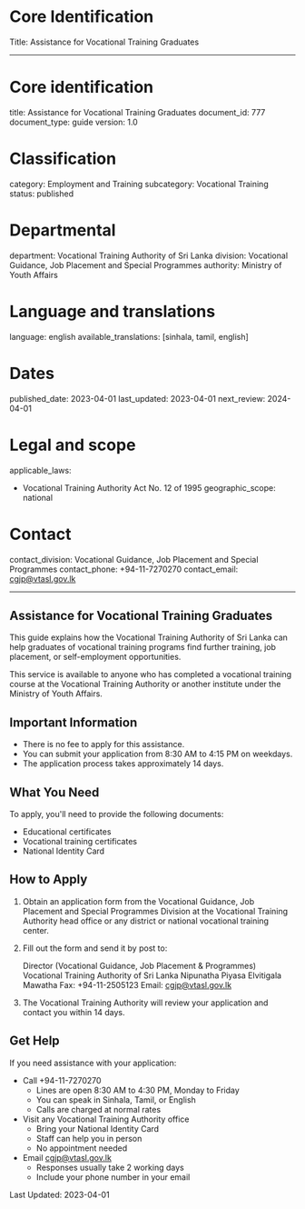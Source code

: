 # Core Identification
Title: Assistance for Vocational Training Graduates

---
# Core identification
title: Assistance for Vocational Training Graduates
document_id: 777
document_type: guide
version: 1.0

# Classification
category: Employment and Training
subcategory: Vocational Training
status: published

# Departmental
department: Vocational Training Authority of Sri Lanka
division: Vocational Guidance, Job Placement and Special Programmes
authority: Ministry of Youth Affairs

# Language and translations
language: english
available_translations: [sinhala, tamil, english]

# Dates
published_date: 2023-04-01
last_updated: 2023-04-01
next_review: 2024-04-01

# Legal and scope
applicable_laws:
 - Vocational Training Authority Act No. 12 of 1995
geographic_scope: national

# Contact
contact_division: Vocational Guidance, Job Placement and Special Programmes
contact_phone: +94-11-7270270
contact_email: cgjp@vtasl.gov.lk

---

## Assistance for Vocational Training Graduates

This guide explains how the Vocational Training Authority of Sri Lanka can help graduates of vocational training programs find further training, job placement, or self-employment opportunities.

This service is available to anyone who has completed a vocational training course at the Vocational Training Authority or another institute under the Ministry of Youth Affairs.

## Important Information

- There is no fee to apply for this assistance.
- You can submit your application from 8:30 AM to 4:15 PM on weekdays.
- The application process takes approximately 14 days.

## What You Need

To apply, you'll need to provide the following documents:
- Educational certificates
- Vocational training certificates 
- National Identity Card

## How to Apply

1. Obtain an application form from the Vocational Guidance, Job Placement and Special Programmes Division at the Vocational Training Authority head office or any district or national vocational training center.
2. Fill out the form and send it by post to:

   Director (Vocational Guidance, Job Placement & Programmes)
   Vocational Training Authority of Sri Lanka
   Nipunatha Piyasa
   Elvitigala Mawatha
   Fax: +94-11-2505123
   Email: cgjp@vtasl.gov.lk

3. The Vocational Training Authority will review your application and contact you within 14 days.

## Get Help

If you need assistance with your application:

- Call +94-11-7270270
    - Lines are open 8:30 AM to 4:30 PM, Monday to Friday
    - You can speak in Sinhala, Tamil, or English
    - Calls are charged at normal rates
- Visit any Vocational Training Authority office
    - Bring your National Identity Card
    - Staff can help you in person
    - No appointment needed
- Email cgjp@vtasl.gov.lk
    - Responses usually take 2 working days
    - Include your phone number in your email

Last Updated: 2023-04-01
